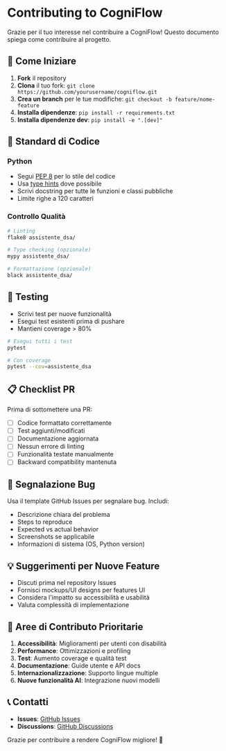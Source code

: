 # Contributing to CogniFlow

Grazie per il tuo interesse nel contribuire a CogniFlow! Questo documento spiega come contribuire al progetto.

## 🚀 Come Iniziare

1. **Fork** il repository
2. **Clona** il tuo fork: `git clone https://github.com/yourusername/cogniflow.git`
3. **Crea un branch** per le tue modifiche: `git checkout -b feature/nome-feature`
4. **Installa dipendenze**: `pip install -r requirements.txt`
5. **Installa dipendenze dev**: `pip install -e ".[dev]"`

## 📝 Standard di Codice

### Python
- Segui [PEP 8](https://pep8.org/) per lo stile del codice
- Usa [type hints](https://docs.python.org/3/library/typing.html) dove possibile
- Scrivi docstring per tutte le funzioni e classi pubbliche
- Limite righe a 120 caratteri

### Controllo Qualità
```bash
# Linting
flake8 assistente_dsa/

# Type checking (opzionale)
mypy assistente_dsa/

# Formattazione (opzionale)
black assistente_dsa/
```

## 🧪 Testing

- Scrivi test per nuove funzionalità
- Esegui test esistenti prima di pushare
- Mantieni coverage > 80%

```bash
# Esegui tutti i test
pytest

# Con coverage
pytest --cov=assistente_dsa
```

## 📋 Checklist PR

Prima di sottomettere una PR:

- [ ] Codice formattato correttamente
- [ ] Test aggiunti/modificati
- [ ] Documentazione aggiornata
- [ ] Nessun errore di linting
- [ ] Funzionalità testate manualmente
- [ ] Backward compatibility mantenuta

## 🐛 Segnalazione Bug

Usa il template GitHub Issues per segnalare bug. Includi:

- Descrizione chiara del problema
- Steps to reproduce
- Expected vs actual behavior
- Screenshots se applicabile
- Informazioni di sistema (OS, Python version)

## 💡 Suggerimenti per Nuove Feature

- Discuti prima nel repository Issues
- Fornisci mockups/UI designs per features UI
- Considera l'impatto su accessibilità e usabilità
- Valuta complessità di implementazione

## 🎯 Aree di Contributo Prioritarie

1. **Accessibilità**: Miglioramenti per utenti con disabilità
2. **Performance**: Ottimizzazioni e profiling
3. **Test**: Aumento coverage e qualità test
4. **Documentazione**: Guide utente e API docs
5. **Internazionalizzazione**: Supporto lingue multiple
6. **Nuove funzionalità AI**: Integrazione nuovi modelli

## 📞 Contatti

- **Issues**: [GitHub Issues](https://github.com/yourusername/cogniflow/issues)
- **Discussions**: [GitHub Discussions](https://github.com/yourusername/cogniflow/discussions)

Grazie per contribuire a rendere CogniFlow migliore! 🎉